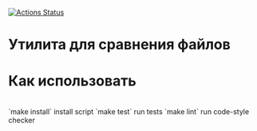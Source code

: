 [![Actions Status](https://github.com/Maron4ik/php-project-lvl2/workflows/hexlet-check/badge.svg)](https://github.com/Maron4ik/php-project-lvl2/actions)

<h1>Утилита для сравнения файлов</h1>

<h1>Как использовать</h1><br>
`make install` install script  
`make test` run tests  
`make lint` run code-style checker  
